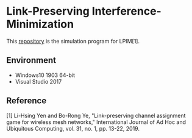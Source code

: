 # Link-Preserving Interference-Minimization
This [repository](https://github.com/y252328/link-preserving_interference-minimization) is the simulation program for LPIM[1].

## Environment
* Windows10 1903 64-bit
* Visual Studio 2017

## Reference
[1] Li-Hsing Yen and Bo-Rong Ye, "Link-preserving channel assignment game for wireless mesh networks," International Journal of Ad Hoc and Ubiquitous Computing, vol. 31, no. 1, pp. 13-22, 2019.
